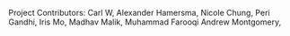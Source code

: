 Project Contributors: Carl W, Alexander Hamersma, Nicole Chung, Peri Gandhi, Iris Mo, Madhav Malik, Muhammad Farooqi
Andrew Montgomery,